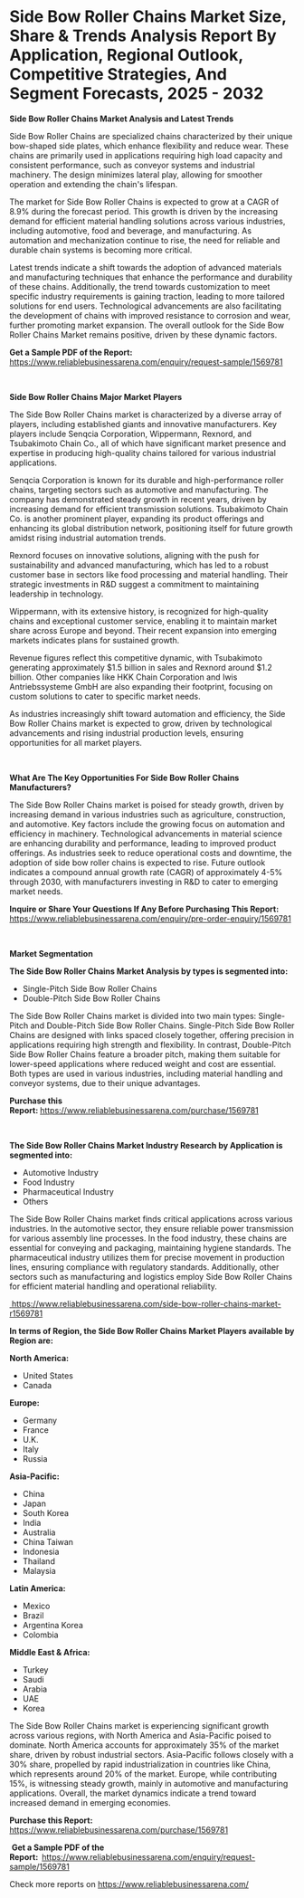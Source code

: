<p><h1>Side Bow Roller Chains Market Size, Share & Trends Analysis Report By Application, Regional Outlook, Competitive Strategies, And Segment Forecasts, 2025 - 2032</h1></p><p><strong>Side Bow Roller Chains Market Analysis and Latest Trends</strong></p>
<p><p>Side Bow Roller Chains are specialized chains characterized by their unique bow-shaped side plates, which enhance flexibility and reduce wear. These chains are primarily used in applications requiring high load capacity and consistent performance, such as conveyor systems and industrial machinery. The design minimizes lateral play, allowing for smoother operation and extending the chain's lifespan.</p><p>The market for Side Bow Roller Chains is expected to grow at a CAGR of 8.9% during the forecast period. This growth is driven by the increasing demand for efficient material handling solutions across various industries, including automotive, food and beverage, and manufacturing. As automation and mechanization continue to rise, the need for reliable and durable chain systems is becoming more critical.</p><p>Latest trends indicate a shift towards the adoption of advanced materials and manufacturing techniques that enhance the performance and durability of these chains. Additionally, the trend towards customization to meet specific industry requirements is gaining traction, leading to more tailored solutions for end users. Technological advancements are also facilitating the development of chains with improved resistance to corrosion and wear, further promoting market expansion. The overall outlook for the Side Bow Roller Chains Market remains positive, driven by these dynamic factors.</p></p>
<p><strong>Get a Sample PDF of the Report:&nbsp;</strong> <a href="https://www.reliablebusinessarena.com/enquiry/request-sample/1569781?utm_campaign=2805&utm_medium=2&utm_source=Github&utm_content=ia&utm_term=25032025&utm_id=side-bow-roller-chains">https://www.reliablebusinessarena.com/enquiry/request-sample/1569781</a></p>
<p>&nbsp;</p>
<p><strong>Side Bow Roller Chains Major Market Players</strong></p>
<p><p>The Side Bow Roller Chains market is characterized by a diverse array of players, including established giants and innovative manufacturers. Key players include Senqcia Corporation, Wippermann, Rexnord, and Tsubakimoto Chain Co., all of which have significant market presence and expertise in producing high-quality chains tailored for various industrial applications.</p><p>Senqcia Corporation is known for its durable and high-performance roller chains, targeting sectors such as automotive and manufacturing. The company has demonstrated steady growth in recent years, driven by increasing demand for efficient transmission solutions. Tsubakimoto Chain Co. is another prominent player, expanding its product offerings and enhancing its global distribution network, positioning itself for future growth amidst rising industrial automation trends.</p><p>Rexnord focuses on innovative solutions, aligning with the push for sustainability and advanced manufacturing, which has led to a robust customer base in sectors like food processing and material handling. Their strategic investments in R&D suggest a commitment to maintaining leadership in technology.</p><p>Wippermann, with its extensive history, is recognized for high-quality chains and exceptional customer service, enabling it to maintain market share across Europe and beyond. Their recent expansion into emerging markets indicates plans for sustained growth.</p><p>Revenue figures reflect this competitive dynamic, with Tsubakimoto generating approximately $1.5 billion in sales and Rexnord around $1.2 billion. Other companies like HKK Chain Corporation and Iwis Antriebssysteme GmbH are also expanding their footprint, focusing on custom solutions to cater to specific market needs.</p><p>As industries increasingly shift toward automation and efficiency, the Side Bow Roller Chains market is expected to grow, driven by technological advancements and rising industrial production levels, ensuring opportunities for all market players.</p></p>
<p>&nbsp;</p>
<p><strong>What Are The Key Opportunities For Side Bow Roller Chains Manufacturers?</strong></p>
<p><p>The Side Bow Roller Chains market is poised for steady growth, driven by increasing demand in various industries such as agriculture, construction, and automotive. Key factors include the growing focus on automation and efficiency in machinery. Technological advancements in material science are enhancing durability and performance, leading to improved product offerings. As industries seek to reduce operational costs and downtime, the adoption of side bow roller chains is expected to rise. Future outlook indicates a compound annual growth rate (CAGR) of approximately 4-5% through 2030, with manufacturers investing in R&D to cater to emerging market needs.</p></p>
<p><strong>Inquire or Share Your Questions If Any Before Purchasing This Report:</strong> <a href="https://www.reliablebusinessarena.com/enquiry/pre-order-enquiry/1569781?utm_campaign=2805&utm_medium=2&utm_source=Github&utm_content=ia&utm_term=25032025&utm_id=side-bow-roller-chains">https://www.reliablebusinessarena.com/enquiry/pre-order-enquiry/1569781</a></p>
<p>&nbsp;</p>
<p><strong>Market Segmentation</strong></p>
<p><strong>The Side Bow Roller Chains Market Analysis by types is segmented into:</strong></p>
<p><ul><li>Single-Pitch Side Bow Roller Chains</li><li>Double-Pitch Side Bow Roller Chains</li></ul></p>
<p><p>The Side Bow Roller Chains market is divided into two main types: Single-Pitch and Double-Pitch Side Bow Roller Chains. Single-Pitch Side Bow Roller Chains are designed with links spaced closely together, offering precision in applications requiring high strength and flexibility. In contrast, Double-Pitch Side Bow Roller Chains feature a broader pitch, making them suitable for lower-speed applications where reduced weight and cost are essential. Both types are used in various industries, including material handling and conveyor systems, due to their unique advantages.</p></p>
<p><strong>Purchase this Report:&nbsp;</strong><a href="https://www.reliablebusinessarena.com/purchase/1569781?utm_campaign=2805&utm_medium=2&utm_source=Github&utm_content=ia&utm_term=25032025&utm_id=side-bow-roller-chains">https://www.reliablebusinessarena.com/purchase/1569781</a></p>
<p>&nbsp;</p>
<p><strong>The Side Bow Roller Chains Market Industry Research by Application is segmented into:</strong></p>
<p><ul><li>Automotive Industry</li><li>Food Industry</li><li>Pharmaceutical Industry</li><li>Others</li></ul></p>
<p><p>The Side Bow Roller Chains market finds critical applications across various industries. In the automotive sector, they ensure reliable power transmission for various assembly line processes. In the food industry, these chains are essential for conveying and packaging, maintaining hygiene standards. The pharmaceutical industry utilizes them for precise movement in production lines, ensuring compliance with regulatory standards. Additionally, other sectors such as manufacturing and logistics employ Side Bow Roller Chains for efficient material handling and operational reliability.</p></p>
<p><a href="https://www.reliablebusinessarena.com/side-bow-roller-chains-market-r1569781?utm_campaign=2805&utm_medium=2&utm_source=Github&utm_content=ia&utm_term=25032025&utm_id=side-bow-roller-chains">&nbsp;https://www.reliablebusinessarena.com/side-bow-roller-chains-market-r1569781</a></p>
<p><strong>In terms of Region, the Side Bow Roller Chains Market Players available by Region are:</strong></p>
<p>
    <p> <strong> North America: </strong>
        <ul>
            <li>United States</li>
            <li>Canada</li>
        </ul>
        </p> 
    <p> <strong> Europe: </strong>
        <ul>
            <li>Germany</li>
            <li>France</li>
            <li>U.K.</li>
            <li>Italy</li>
            <li>Russia</li>
        </ul>
        </p> 
    <p> <strong> Asia-Pacific: </strong>
        <ul>
            <li>China</li>
            <li>Japan</li>
            <li>South Korea</li>
            <li>India</li>
            <li>Australia</li>
            <li>China Taiwan</li>
            <li>Indonesia</li>
            <li>Thailand</li>
            <li>Malaysia</li>
        </ul>
        </p> 
    <p> <strong> Latin America: </strong>
        <ul>
            <li>Mexico</li>
            <li>Brazil</li>
            <li>Argentina Korea</li>
            <li>Colombia</li>
        </ul>
        </p> 
    <p> <strong> Middle East & Africa: </strong>
        <ul>
            <li>Turkey</li>
            <li>Saudi</li>
            <li>Arabia</li>
            <li>UAE</li>
            <li>Korea</li>
        </ul>
    </p>
    </p>
<p><p>The Side Bow Roller Chains market is experiencing significant growth across various regions, with North America and Asia-Pacific poised to dominate. North America accounts for approximately 35% of the market share, driven by robust industrial sectors. Asia-Pacific follows closely with a 30% share, propelled by rapid industrialization in countries like China, which represents around 20% of the market. Europe, while contributing 15%, is witnessing steady growth, mainly in automotive and manufacturing applications. Overall, the market dynamics indicate a trend toward increased demand in emerging economies.</p></p>
<p><strong>Purchase this Report: </strong><a href="https://www.reliablebusinessarena.com/purchase/1569781?utm_campaign=2805&utm_medium=2&utm_source=Github&utm_content=ia&utm_term=25032025&utm_id=side-bow-roller-chains">https://www.reliablebusinessarena.com/purchase/1569781</a></p>
<p>&nbsp;<strong>Get a Sample PDF of the Report:&nbsp;&nbsp;</strong><a href="https://www.reliablebusinessarena.com/enquiry/request-sample/1569781?utm_campaign=2805&utm_medium=2&utm_source=Github&utm_content=ia&utm_term=25032025&utm_id=side-bow-roller-chains">https://www.reliablebusinessarena.com/enquiry/request-sample/1569781</a></p>
<p><strong></strong></p>
<p>Check more reports on <a href="https://www.reliablebusinessarena.com/?utm_campaign=2805&utm_medium=2&utm_source=Github&utm_content=ia&utm_term=25032025&utm_id=side-bow-roller-chains">https://www.reliablebusinessarena.com/</a></p>